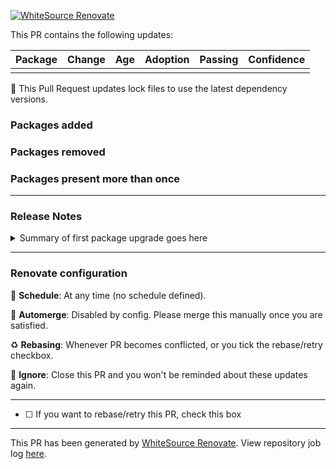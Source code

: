 [![WhiteSource Renovate](https://app.renovatebot.com/images/banner.svg)](https://renovatebot.com)

This PR contains the following updates:

| Package | Change | Age | Adoption | Passing | Confidence |
| ------- | ------ | --- | -------- | ------- | ---------- |
|         |        |     |          |         |            |

:wrench: This Pull Request updates lock files to use the latest dependency versions.

### Packages added

### Packages removed

### Packages present more than once

---

### Release Notes

<details>
<summary>Summary of first package upgrade goes here</summary>
</details>

---

### Renovate configuration

:date: **Schedule**: At any time (no schedule defined).

:vertical_traffic_light: **Automerge**: Disabled by config. Please merge this manually once you are satisfied.

:recycle: **Rebasing**: Whenever PR becomes conflicted, or you tick the rebase/retry checkbox.

:no_bell: **Ignore**: Close this PR and you won't be reminded about these updates again.

---

- [ ] <!-- rebase-check -->If you want to rebase/retry this PR, check this box

---

This PR has been generated by [WhiteSource Renovate](https://renovate.whitesourcesoftware.com). View repository job log [here](https://app.renovatebot.com/dashboard#github/renovatebot/renovate).
